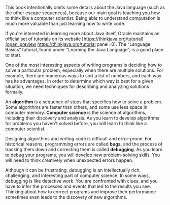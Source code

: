 This book intentionally omits some details about the Java language (such as the other escape sequences), because our main goal is teaching you how to think like a computer scientist. Being able to understand computation is much more valuable than just learning how to write code.

If you're interested in learning more about Java itself, Oracle maintains an official set of tutorials on its website [https://thinkjava.org/tutorial](open_preview https://thinkjava.org/tutorial panel=0).
 The “Language Basics” tutorial, found under “Learning the Java Language”, is a good place to start.

One of the most interesting aspects of writing programs is deciding how to solve a particular problem, especially when there are multiple solutions. For example, there are numerous ways to sort a list of numbers, and each way has its advantages. In order to determine which way is best for a given situation, we need techniques for describing and analyzing solutions formally.


An **algorithm** is a sequence of steps that specifies how to solve a problem. Some algorithms are faster than others, and some use less space in computer memory. **Computer science** is the science of algorithms, including their discovery and analysis. As you learn to develop algorithms for problems you haven't solved before, you will learn to think like a computer scientist.


Designing algorithms and writing code is difficult and error-prone. For historical reasons, programming errors are called **bugs**, and the process of tracking them down and correcting them is called **debugging**. As you learn to debug your programs, you will develop new problem-solving skills. You will need to think creatively when unexpected errors happen.

Although it can be frustrating, debugging is an intellectually rich, challenging, and interesting part of computer science. In some ways, debugging is like detective work. You are confronted with clues, and you have to infer the processes and events that led to the results you see. Thinking about how to correct programs and improve their performance sometimes even leads to the discovery of new algorithms.